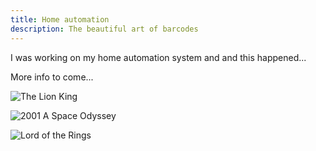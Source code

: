 ```yaml
---
title: Home automation
description: The beautiful art of barcodes
---
```


I was working on my home automation system and and this happened...

More info to come...

![The Lion King](/img/thelionking_3400x400.png 'The Lion King')

![2001 A Space Odyssey](/img/2001aspaceodyssey_3400x400.png '2001 A Space Odyssey')

![Lord of the Rings](/img/lordoftherings_3400x400.png 'Lord of the Rings')
